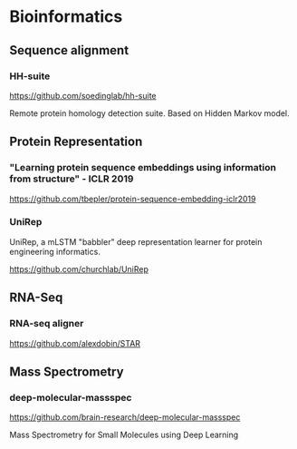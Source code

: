 # Bioinformatics

## Sequence alignment

### HH-suite

https://github.com/soedinglab/hh-suite

Remote protein homology detection suite. Based on Hidden Markov model.

## Protein Representation

### "Learning protein sequence embeddings using information from structure" - ICLR 2019

https://github.com/tbepler/protein-sequence-embedding-iclr2019

### UniRep

UniRep, a mLSTM "babbler" deep representation learner for protein engineering informatics.

https://github.com/churchlab/UniRep


## RNA-Seq

### RNA-seq aligner

https://github.com/alexdobin/STAR

## Mass Spectrometry

### deep-molecular-massspec

https://github.com/brain-research/deep-molecular-massspec

Mass Spectrometry for Small Molecules using Deep Learning


